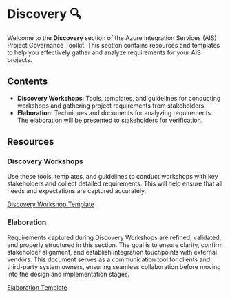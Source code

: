 # Discovery 🔍

Welcome to the **Discovery** section of the Azure Integration Services (AIS) Project Governance Toolkit. This section contains resources and templates to help you effectively gather and analyze requirements for your AIS projects.

## Contents

- **Discovery Workshops**: Tools, templates, and guidelines for conducting workshops and gathering project requirements from stakeholders.
- **Elaboration**: Techniques and documents for analyzing requirements. The elaboration will be presented to stakeholders for verification.

## Resources

### Discovery Workshops
Use these tools, templates, and guidelines to conduct workshops with key stakeholders and collect detailed requirements. This will help ensure that all needs and expectations are captured accurately.

[Discovery Workshop Template](Templates/Discovery_Workshop_Template.md)

### Elaboration
Requirements captured during Discovery Workshops are refined, validated, and properly structured in this section. The goal is to ensure clarity, confirm stakeholder alignment, and establish integration touchpoints with external vendors. This document serves as a communication tool for clients and third-party system owners, ensuring seamless collaboration before moving into the design and implementation stages.

[Elaboration Template](Templates/Elaboration_Template.md)
